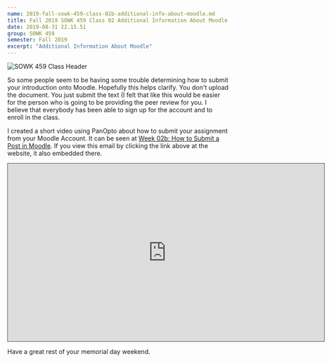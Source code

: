 ```yaml
---
name: 2019-fall-sowk-459-class-02b-additional-info-about-moodle.md
title: Fall 2019 SOWK 459 Class 02 Additional Information About Moodle
date: 2019-08-31 22.15.51
group: SOWK 459
semester: Fall 2019
excerpt: "Additional Information About Moodle"
---
```


![SOWK 459 Class Header](https://jacobrcampbell.com/assets/media/class-header-sowk-459-research-methods.png "SOWK 459 Class Header")

So some people seem to be having some trouble determining how to submit your introduction onto Moodle. Hopefully this helps clarify. You don't upload the document. You just submit the text (I felt that like this would be easier for the person who is going to be providing the peer review for you. I believe that everybody has been able to sign up for the account and to enroll in the class.

I created a short video using PanOpto about how to submit your assignment from your Moodle Account. It can be seen at [Week 02b: How to Submit a Post in Moodle](https://heritage.hosted.panopto.com/Panopto/Pages/Viewer.aspx?id=4e5fbb50-d6c7-413f-bb0c-aabb00546717). If you view this email by clicking the link above at the website, it also embedded there.

<iframe src="https://heritage.hosted.panopto.com/Panopto/Pages/Embed.aspx?id=4e5fbb50-d6c7-413f-bb0c-aabb00546717&v=1" width="720" height="405" style="padding: 0px; border: 1px solid #464646;" frameborder="0" allowfullscreen allow="autoplay"></iframe>

Have a great rest of your memorial day weekend.
